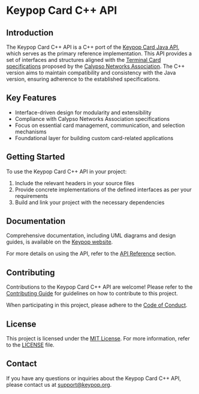 # Keypop Card C++ API

## Introduction

The Keypop Card C++ API is a C++ port of the [Keypop Card Java API](https://github.com/eclipse-keypop/keypop-card-java-api),
which serves as the primary reference implementation. This API provides a set of interfaces and structures aligned with the
[Terminal Card specifications](https://terminal-api.calypsonet.org/specifications/reader-layer/card-api/) proposed by the
[Calypso Networks Association](https://www.calypsonet.org/). The C++ version aims to maintain compatibility and consistency
with the Java version, ensuring adherence to the established specifications.

## Key Features

- Interface-driven design for modularity and extensibility
- Compliance with Calypso Networks Association specifications
- Focus on essential card management, communication, and selection mechanisms
- Foundational layer for building custom card-related applications

## Getting Started

To use the Keypop Card C++ API in your project:

1. Include the relevant headers in your source files
2. Provide concrete implementations of the defined interfaces as per your requirements
3. Build and link your project with the necessary dependencies

## Documentation

Comprehensive documentation, including UML diagrams and design guides, is available on the [Keypop website](https://keypop.org/apis/reader-layer/card-api/).

For more details on using the API, refer to the [API Reference](https://keypop.org/apis/reader-layer/card-api/reference/) section.

## Contributing

Contributions to the Keypop Card C++ API are welcome! Please refer to the [Contributing Guide](https://keypop.org/community/contributing/) for guidelines on how to contribute to this project.

When participating in this project, please adhere to the [Code of Conduct](../../CODE_OF_CONDUCT.md).

## License

This project is licensed under the [MIT License](../../LICENSE). For more information, refer to the [LICENSE](../../LICENSE) file.

## Contact

If you have any questions or inquiries about the Keypop Card C++ API, please contact us at [support@keypop.org](mailto:support@keypop.org).